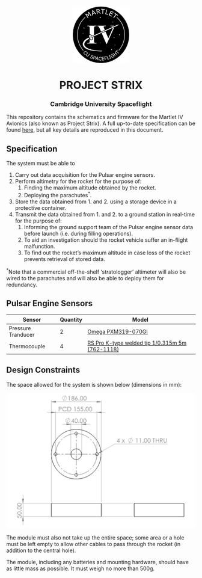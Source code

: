 <p align="center">
	<img width="150px" src="img/logo.png">
	<h1 align="center">PROJECT STRIX</h1>
	<h3 align="center">Cambridge University Spaceflight</h3>
</p>

This repository contains the schematics and firmware for the Martlet IV
Avionics (also known as Project Strix). A full up-to-date specification
can be found [here][spec], but all key details are reproduced in this
document.

## Specification
The system must be able to
1. Carry out data acquisition for the Pulsar engine sensors.
2. Perform altimetry for the rocket for the purpose of:
	1. Finding the maximum altitude obtained by the rocket.
	2. Deploying the parachutes<sup>*</sup>.
3. Store the data obtained from 1. and 2. using a storage device in a
	protective container.
4. Transmit the data obtained from 1. and 2. to a ground station in
	real-time for the purpose of:
	1. Informing the ground support team of the Pulsar engine sensor
		data before launch (i.e. during filling operations).
	2. To aid an investigation should the rocket vehicle suffer an
		in-flight malfunction.
	3. To find out the rocket’s maximum altitude in case loss of
		the rocket prevents retrieval of stored data.

<sup>*</sup>Note that a commercial off-the-shelf ‘stratologger’ altimeter
	will also be wired to the parachutes and will also be able to
	deploy them for redundancy.


## Pulsar Engine Sensors
Sensor             | Quantity | Model
------------------ | -------- | --------------------------------------------------------
Pressure Tranducer | 2        | [Omega PXM319-070GI][p_sensor]
Thermocouple       | 4        | [RS Pro K-type welded tip 1/0.315m 5m (762-1118)][t_sensor]


## Design Constraints
The space allowed for the system is shown below (dimensions
in mm):

<p align="center">
	<img width="500px" src="img/drawing.png">
</p>

The module must also not take up the entire space; some area or a hole
must be left empty to allow other cables to pass through the rocket
(in addition to the central hole).

The module, including any batteries and mounting hardware, should have
as little mass as possible. It must weigh no more than 500g.

[spec]: https://docs.google.com/document/d/1wuNd2ukuNRVKfNca_YTkUf5Qp6ZxcXcQoBAJ7XX6a5Y
[p_sensor]: https://br.omega.com/omegaFiles/pressure/pdf/PXM309.pdf
[t_sensor]: https://docs.rs-online.com/4918/0900766b815bb169.pdf
